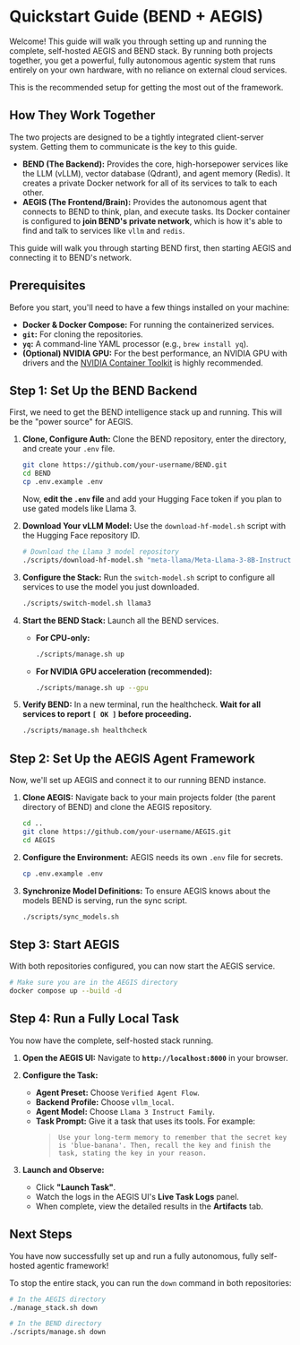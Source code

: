 # Quickstart Guide (BEND + AEGIS)

Welcome! This guide will walk you through setting up and running the complete, self-hosted AEGIS and BEND stack. By running both projects together, you get a powerful, fully autonomous agentic system that runs entirely on your own hardware, with no reliance on external cloud services.

This is the recommended setup for getting the most out of the framework.

## How They Work Together

The two projects are designed to be a tightly integrated client-server system. Getting them to communicate is the key to this guide.

-   **BEND (The Backend):** Provides the core, high-horsepower services like the LLM (vLLM), vector database (Qdrant), and agent memory (Redis). It creates a private Docker network for all of its services to talk to each other.
-   **AEGIS (The Frontend/Brain):** Provides the autonomous agent that connects to BEND to think, plan, and execute tasks. Its Docker container is configured to **join BEND's private network**, which is how it's able to find and talk to services like `vllm` and `redis`.

This guide will walk you through starting BEND first, then starting AEGIS and connecting it to BEND's network.

## Prerequisites

Before you start, you'll need to have a few things installed on your machine:

-   **Docker & Docker Compose:** For running the containerized services.
-   **`git`:** For cloning the repositories.
-   **`yq`:** A command-line YAML processor (e.g., `brew install yq`).
-   **(Optional) NVIDIA GPU:** For the best performance, an NVIDIA GPU with drivers and the [NVIDIA Container Toolkit](https://docs.nvidia.com/datacenter/cloud-native/container-toolkit/latest/install-guide.html) is highly recommended.

## Step 1: Set Up the BEND Backend

First, we need to get the BEND intelligence stack up and running. This will be the "power source" for AEGIS.

1.  **Clone, Configure Auth:**
    Clone the BEND repository, enter the directory, and create your `.env` file.
    ```bash
    git clone https://github.com/your-username/BEND.git
    cd BEND
    cp .env.example .env
    ```
    Now, **edit the `.env` file** and add your Hugging Face token if you plan to use gated models like Llama 3.

2.  **Download Your vLLM Model:**
    Use the `download-hf-model.sh` script with the Hugging Face repository ID.
    ```bash
    # Download the Llama 3 model repository
    ./scripts/download-hf-model.sh "meta-llama/Meta-Llama-3-8B-Instruct"
    ```

3.  **Configure the Stack:**
    Run the `switch-model.sh` script to configure all services to use the model you just downloaded.
    ```bash
    ./scripts/switch-model.sh llama3
    ```

4.  **Start the BEND Stack:**
    Launch all the BEND services.
    -   **For CPU-only:**
        ```bash
        ./scripts/manage.sh up
        ```
    -   **For NVIDIA GPU acceleration (recommended):**
        ```bash
        ./scripts/manage.sh up --gpu
        ```

5.  **Verify BEND:**
    In a new terminal, run the healthcheck. **Wait for all services to report `[ OK ]` before proceeding.**
    ```bash
    ./scripts/manage.sh healthcheck
    ```

## Step 2: Set Up the AEGIS Agent Framework

Now, we'll set up AEGIS and connect it to our running BEND instance.

1.  **Clone AEGIS:**
    Navigate back to your main projects folder (the parent directory of BEND) and clone the AEGIS repository.
    ```bash
    cd ..
    git clone https://github.com/your-username/AEGIS.git
    cd AEGIS
    ```

2.  **Configure the Environment:**
    AEGIS needs its own `.env` file for secrets.
    ```bash
    cp .env.example .env
    ```

3.  **Synchronize Model Definitions:**
    To ensure AEGIS knows about the models BEND is serving, run the sync script.
    ```bash
    ./scripts/sync_models.sh
    ```

## Step 3: Start AEGIS

With both repositories configured, you can now start the AEGIS service.

```bash
# Make sure you are in the AEGIS directory
docker compose up --build -d
```

## Step 4: Run a Fully Local Task

You now have the complete, self-hosted stack running.

1.  **Open the AEGIS UI:**
    Navigate to **`http://localhost:8000`** in your browser.

2.  **Configure the Task:**
    -   **Agent Preset:** Choose `Verified Agent Flow`.
    -   **Backend Profile:** Choose `vllm_local`.
    -   **Agent Model:** Choose `Llama 3 Instruct Family`.
    -   **Task Prompt:** Give it a task that uses its tools. For example:
        > `Use your long-term memory to remember that the secret key is 'blue-banana'. Then, recall the key and finish the task, stating the key in your reason.`

3.  **Launch and Observe:**
    -   Click **"Launch Task"**.
    -   Watch the logs in the AEGIS UI's **Live Task Logs** panel.
    -   When complete, view the detailed results in the **Artifacts** tab.

## Next Steps

You have now successfully set up and run a fully autonomous, fully self-hosted agentic framework!

To stop the entire stack, you can run the `down` command in both repositories:
```bash
# In the AEGIS directory
./manage_stack.sh down

# In the BEND directory
./scripts/manage.sh down
```
